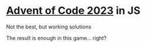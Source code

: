 # [Advent of Code 2023](https://adventofcode.com/) in JS
Not the best, but working solutions

The result is enough in this game... right?
